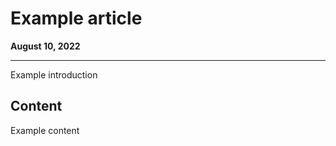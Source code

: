 # Example article

<div class="date">
<span class="smaller"><b>August 10, 2022</b></span></div>
<div class="centerPosition"><hr></div>

Example introduction

## Content

Example content
